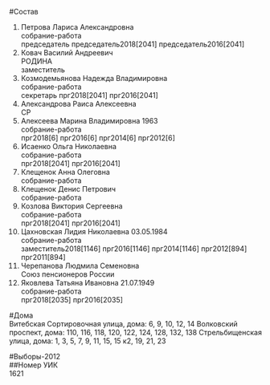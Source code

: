 #Состав  
1. Петрова Лариса Александровна  
    собрание-работа  
    председатель председатель2018[2041] председатель2016[2041]  
2. Ковач Василий Андреевич  
    РОДИНА  
    заместитель  
3. Козмодемьянова Надежда Владимировна  
    собрание-работа  
    секретарь прг2018[2041] прг2016[2041]  
4. Александрова Раиса Алексеевна  
    СР  
5. Алексеева Марина Владимировна 1963  
    собрание-работа  
    прг2018[6] прг2016[6] прг2014[6] прг2012[6]  
6. Исаенко Ольга Николаевна  
    собрание-работа  
    прг2018[2041] прг2016[2041]  
7. Клещенок Анна Олеговна  
    собрание-работа  
8. Клещенок Денис Петрович  
    собрание-работа  
9. Козлова Виктория Сергеевна  
    собрание-работа  
    прг2018[2041] прг2016[2041]  
10. Цахновская Лидия Николаевна 03.05.1984  
    собрание-работа  
    заместитель2018[1146] прг2016[1146] прг2014[1146] прг2012[894] прг2011[894]  
11. Черепанова Людмила Семеновна  
    Союз пенсионеров России  
12. Яковлева Татьяна Ивановна 21.07.1949  
    собрание-работа  
    прг2018[2035] прг2016[2035]  
  
#Дома  
Витебская Сортировочная улица, дома: 6, 9, 10, 12, 14 Волковский проспект, дома: 110, 116, 118, 120, 122, 124, 128, 132, 138 Стрельбищенская улица, дома: 1, 3, 5, 7, 9, 11, 15, 15 к2, 19, 21, 23  
  
#Выборы-2012  
##Номер УИК  
1621  
